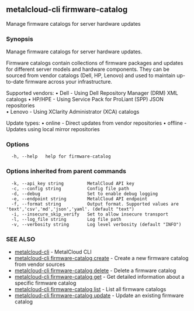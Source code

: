 ## metalcloud-cli firmware-catalog

Manage firmware catalogs for server hardware updates

### Synopsis

Manage firmware catalogs for server hardware updates.

Firmware catalogs contain collections of firmware packages and updates for different server models
and hardware components. They can be sourced from vendor catalogs (Dell, HP, Lenovo) and used to
maintain up-to-date firmware across your infrastructure.

Supported vendors:
  • Dell - Using Dell Repository Manager (DRM) XML catalogs
  • HP/HPE - Using Service Pack for ProLiant (SPP) JSON repositories  
  • Lenovo - Using XClarity Administrator (XCA) catalogs

Update types:
  • online - Direct updates from vendor repositories
  • offline - Updates using local mirror repositories

### Options

```
  -h, --help   help for firmware-catalog
```

### Options inherited from parent commands

```
  -k, --api_key string         MetalCloud API key
  -c, --config string          Config file path
  -d, --debug                  Set to enable debug logging
  -e, --endpoint string        MetalCloud API endpoint
  -f, --format string          Output format. Supported values are 'text','csv','md','json','yaml'. (default "text")
  -i, --insecure_skip_verify   Set to allow insecure transport
  -l, --log_file string        Log file path
  -v, --verbosity string       Log level verbosity (default "INFO")
```

### SEE ALSO

* [metalcloud-cli](metalcloud-cli.md)	 - MetalCloud CLI
* [metalcloud-cli firmware-catalog create](metalcloud-cli_firmware-catalog_create.md)	 - Create a new firmware catalog from vendor sources
* [metalcloud-cli firmware-catalog delete](metalcloud-cli_firmware-catalog_delete.md)	 - Delete a firmware catalog
* [metalcloud-cli firmware-catalog get](metalcloud-cli_firmware-catalog_get.md)	 - Get detailed information about a specific firmware catalog
* [metalcloud-cli firmware-catalog list](metalcloud-cli_firmware-catalog_list.md)	 - List all firmware catalogs
* [metalcloud-cli firmware-catalog update](metalcloud-cli_firmware-catalog_update.md)	 - Update an existing firmware catalog

